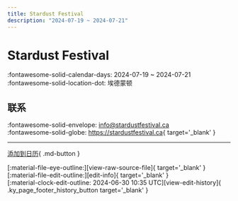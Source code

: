 ```yaml
---
title: Stardust Festival
description: "2024-07-19 ~ 2024-07-21"
---
```


# Stardust Festival 

:fontawesome-solid-calendar-days: 2024-07-19 ~ 2024-07-21  
:fontawesome-solid-location-dot: 埃德蒙顿  

## 联系

:fontawesome-solid-envelope: <info@stardustfestival.ca>  
:fontawesome-solid-globe: <https://stardustfestival.ca>{ target='_blank' }  

---

[添加到日历](https://swing.news/ics/zh-Hans/2024/ca/stardust-festival-2024.ics){ .md-button }

<div class="ky_page_footer" markdown>
<div class="ky_page_footer_trailing" markdown="span">
[:material-file-eye-outline:][view-raw-source-file]{ target='_blank' }
[:material-file-edit-outline:][edit-info]{ target='_blank' }
</div>
<div class="ky_page_footer_leading" markdown="span">
[:material-clock-edit-outline: 2024-06-30 10:35 UTC][view-edit-history]{ .ky_page_footer_history_button target='_blank' }
</div>
</div>

[view-raw-source-file]: https://github.com/swingdance/events/blob/main/2024/ca/stardust-festival-2024.json "查看原始源文件"
[edit-info]: https://github.com/swingdance/events/issues/new?assignees=&labels=update+event&projects=&template=03-update_entity.yml&title=%5B2024%2Fca%5D%20Stardust%20Festival&region=ca&year=2024&id=stardust-festival-2024&name=Stardust%20Festival&org_id= "编辑信息"

[view-edit-history]: https://github.com/swingdance/events/commits/main/2024/ca/stardust-festival-2024.json "查看编辑历史"
